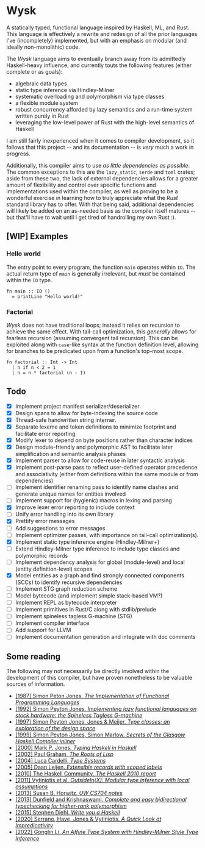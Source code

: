 # Wysk

A statically typed, functional language inspired by Haskell, ML, and Rust. This
language is effectively a rewrite and redesign of all the prior languages I've
(incompletely) implemented, but with an emphasis on modular (and ideally
non-monolithic) code.

The _Wysk_ language aims to eventually branch away from its admittedly
Haskell-heavy influence, and currently touts the following features (either
complete or as goals):

- algebraic data types
- static type inference via Hindley-Milner
- systematic overloading and polymorphism via type classes
- a flexible module system
- robust concurrency afforded by lazy semantics and a run-time system written
  purely in Rust
- leveraging the low-level power of Rust with the high-level semantics of
  Haskell

I am still fairly inexperienced when it comes to compiler development, so it
follows that this project -- and its documentation -- is _very_ much a work in
progress.

Additionally, this compiler aims to use _as little dependencies as possible_.
The common exceptions to this are the `lazy_static`, `serde` and `toml` crates;
aside from these two, the lack of external dependencies allows for a greater
amount of flexibility and control over specific functions and implementations
used within the compiler, as well as proving to be a wonderful exercise in
learning how to truly appreciate what the _Rust_ standard library has to offer.
With that being said, additional dependencies will likely be added on an
as-needed basis as the compiler itself matures -- but that'll have to wait until
I get tired of handrolling my own Rust :).

## [WIP] Examples

### Hello world

The entry point to every program, the function `main` operates within `IO`. The
actual return type of `main` is generally irrelevant, but _must_ be contained
within the `IO` type.

```haskell,rust
fn main :: IO ()
  = printLine "Hello world!"
```

### Factorial

_Wysk_ does not have traditional loops; instead it relies on recursion to
achieve the same effect. With tail-call optimization, this _generally_ allows
for fearless recursion (assuming convergent tail recursion). This can be
exploited along with `case`-like syntax at the function definition level,
allowing for branches to be predicated upon from a function's top-most scope.

```haskell,rust
fn factorial :: Int -> Int
  | n if n < 2 = 1
  | n = n * factorial (n - 1)
```

## Todo

- [x] Implement project manifest serializer/deserializer
- [x] Design spans to allow for byte-indexing the source code
- [x] Thread-safe handwritten string interner.
- [x] Separate lexeme and token definitions to minimize footprint and facilitate
      error reporting
- [x] Modify lexer to depend on byte positions rather than character indices
- [x] Design module-friendly and polymorphic AST to facilitate later
      simplification and semantic analysis phases
- [x] Implement parser to allow for code-reuse in later syntactic analysis
- [x] Implement post-parse pass to reflect user-defined operator precedence and
      associativity (either from definitions within the same module or from
      dependencies)
- [ ] Implement identifier renaming pass to identify name clashes and generate
      unique names for entities involved
- [ ] Implement support for (hygienic) macros in lexing and parsing
- [x] Improve lexer error reporting to include context
- [ ] Unify error handling into its own library
- [x] Prettify error messages
- [ ] Add suggestions to error messages
- [ ] Implement optimizer passes, with importance on tail-call optimization(s).
- [x] Implement static type inference engine (Hindley-Milner+)
- [ ] Extend Hindley-Milner type inference to include type classes and
      polymorphic records
- [ ] Implement dependency analysis for global (module-level) and local (entity
      definition-level) scopes
- [x] Model entities as a graph and find strongly connected components (SCCs) to
      identify recursive dependencies
- [ ] Implement STG graph reduction scheme
- [ ] Model bytecode (and implement simple stack-based VM?)
- [ ] Implement REPL as bytecode interpreter
- [ ] Implement primitives in Rust/C along with stdlib/prelude
- [ ] Implement spineless tagless G-machine (STG)
- [ ] Implement compiler interface
- [ ] Add support for LLVM
- [ ] Implement documentation generation and integrate with doc comments

## Some reading

The following may not necessarily be directly involved within the development of
this compiler, but have proven nonetheless to be valuable sources of
information.

- [[1987] Simon Peton Jones. _The Implementation of Functional Programming Languages_](https://www.microsoft.com/en-us/research/uploads/prod/1987/01/slpj-book-1987.pdf)
- [[1992] Simon Peyton Jones. _Implementing lazy functional languages on stock hardware: the Spineless Tagless G-machine_](https://www.microsoft.com/en-us/research/wp-content/uploads/1992/04/spineless-tagless-gmachine.pdf)
- [[1997] Simon Peyton Jones, Jones & Meijer. _Type classes: an exploration of the design space_](https://www.microsoft.com/en-us/research/wp-content/uploads/1997/01/multi.pdf)
- [[1999] Simon Peyton Jones, Simon Marlow. _Secrets of the Glasgow Haskell Compiler inliner_](https://www.microsoft.com/en-us/research/wp-content/uploads/2002/07/inline.pdf)
- [[2000] Mark P. Jones, _Typing Haskell in Haskell_](https://web.cecs.pdx.edu/~mpj/thih/thih.pdf)
- [[2002] Paul Graham, _The Roots of Lisp_](languagelog.ldc.upenn.edu/myl/ldc/llog/jmc.pdf)
- [[2004] Luca Cardelli, _Type Systems_](http://lucacardelli.name/Papers/TypeSystems.pdf)
- [[2005] Daan Leijen. _Extensible records with scoped labels_](https://www.microsoft.com/en-us/research/wp-content/uploads/2016/02/scopedlabels.pdf)
- [[2010] The Haskell Community. _The Haskell 2010 report_](https://www.haskell.org/definition/haskell2010.pdf)
- [[2011] Vytiniotis et al. _OutsideIn(X): Modular type inference with local assumptions_](https://www.microsoft.com/en-us/research/wp-content/uploads/2016/02/jfp-outsidein.pdf)
- [[2013] Susan B. Horwitz. _UW CS704 notes_](https://pages.cs.wisc.edu/~horwitz/CS704-NOTES/)
- [[2013] Dunfield and Krishnaswami. _Complete and easy bidirectional typechecking for higher-rank polymorphism_](https://research.cs.queensu.ca/home/jana/papers/bidir/)
- [[2015] Stephen Diehl. _Write you a Haskell_](http://dev.stephendiehl.com/fun/WYAH.pdf)
- [[2020] Serrano, Have, Jones & Vytiniotis. _A Quick Look at Impredicativity_](https://www.microsoft.com/en-us/research/uploads/prod/2020/01/quick-look.pdf)
- [[2022] Gonglin Li. _An Affine Type System with Hindley-Milner Style Type Inference_](https://arxiv.org/pdf/2203.17125v1.pdf)

